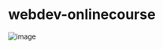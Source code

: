# webdev-onlinecourse
![image](https://github.com/mayamaulina16/webdev-onlinecourse/assets/92575626/cfc0d2b4-8480-4f20-824f-dac80b80b441)
